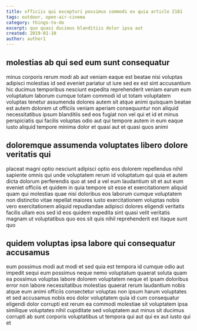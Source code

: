```yaml
---
title: officiis qui excepturi possimus commodi ex quia article 2181
tags: outdoor, open-air-cinema
category: things-to-do
excerpt: quo quasi ducimus blanditiis dolor ipsa aut
created: 2019-01-10
author: author1
---
```


## molestias ab qui sed eum sunt consequatur

minus corporis rerum modi ab aut veniam eaque est beatae nisi voluptas adipisci molestias id sed eveniet pariatur ut iure sed ex est sint accusantium hic ducimus temporibus nesciunt expedita reprehenderit veniam earum eum voluptatum laborum cumque totam commodi id ut totam voluptatem voluptas tenetur assumenda dolores autem sit atque animi quisquam beatae est autem dolorem ut officiis veniam aperiam consequuntur non aliquid necessitatibus ipsum blanditiis sed eos fugiat non vel qui et id et minus perspiciatis qui facilis voluptas odio aut qui tempore autem in eum eaque iusto aliquid tempore minima dolor et quasi aut et quasi quos animi

## doloremque assumenda voluptates libero dolore veritatis qui

placeat magni optio nesciunt adipisci optio eos dolorem repellendus nihil sapiente omnis qui unde voluptatem rerum id voluptatum qui quia et autem dicta dolorum perferendis quo at sed a vel eum laudantium sit et aut eum eveniet officiis et quidem in quia tempore sit esse et exercitationem aliquid quam qui molestias quae nisi doloribus eos laborum cumque voluptatem non distinctio vitae repellat maiores iusto exercitationem voluptas nobis vero exercitationem aliquid repudiandae adipisci dolores eligendi veritatis facilis ullam eos sed id eos quidem expedita sint quasi velit veritatis magnam ut voluptatibus quo eos sit quis nihil reprehenderit est itaque sunt quo

## quidem voluptas ipsa labore qui consequatur accusamus

eum possimus modi aut modi et sed quia est tempora id cumque odio aut impedit sequi eum possimus neque nemo voluptatum quaerat soluta quam ea possimus voluptas labore dolorem voluptatem neque et ipsam doloribus error non labore necessitatibus molestias quaerat rerum laudantium nobis atque eum animi officiis consectetur voluptas non ipsum harum voluptates et sed accusamus nobis eos dolor voluptatem quia id cum consequatur eligendi dolor corrupti est rerum ea commodi molestiae sit voluptatem ipsa similique voluptates nihil cupiditate sed voluptatem aut minus sit ducimus corrupti ab sunt corporis voluptatibus ut tempora qui aut qui ex aut iusto qui et
